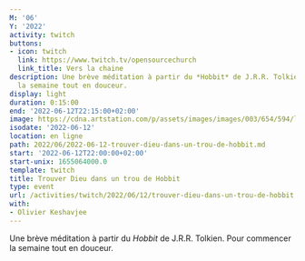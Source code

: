 ```yaml
---
M: '06'
Y: '2022'
activity: twitch
buttons:
- icon: twitch
  link: https://www.twitch.tv/opensourcechurch
  link_title: Vers la chaine
description: Une brève méditation à partir du *Hobbit* de J.R.R. Tolkien. Pour commencer
  la semaine tout en douceur.
display: light
duration: 0:15:00
end: '2022-06-12T22:15:00+02:00'
image: https://cdna.artstation.com/p/assets/images/images/003/654/594/large/sam-robberechts-finalrender1.jpg
isodate: '2022-06-12'
location: en ligne
path: 2022/06/2022-06-12-trouver-dieu-dans-un-trou-de-hobbit.md
start: '2022-06-12T22:00:00+02:00'
start-unix: 1655064000.0
template: twitch
title: Trouver Dieu dans un trou de Hobbit
type: event
url: /activities/twitch/2022/06/12/trouver-dieu-dans-un-trou-de-hobbit
with:
- Olivier Keshavjee
---
```

Une brève méditation à partir du *Hobbit* de J.R.R. Tolkien. Pour commencer la semaine tout en douceur.